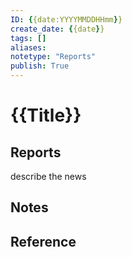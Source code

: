 ```yaml
---
ID: {{date:YYYYMMDDHHmm}}
create_date: {{date}}
tags: []	
aliases:
notetype: "Reports"
publish: True
---
```


# {{Title}}

## Reports

describe the news

## Notes

## Reference